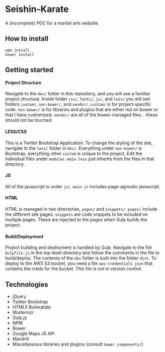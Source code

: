 Seishin-Karate
=========================

A (incomplete) POC for a martial arts website.

## How to install

    npm install
    bower install

## Getting started
#### Project Structure
Navigate to the `dev/` folder in this repository, and you will see a familiar project structure. Inside folder `css/`, `fonts/`, `js/`, and `less/` you will see folders `custom/`, `non-bower/`, and `vendor/`. `custom/` is for project-specific code. `non-bower/` is for libraries and plugins that are either not on bower or that I have customized. `vendor/` are all of the bower-managed files... these should not be touched.

#### LESS/CSS
This is a Twitter Bootstrap Application. To change the styling of the site, navigate to the `less/` folder in `dev/`. Everything under `non-bower/` is Bootstrap, everything other `custom` is unique to the project. Edit the individual files under `modules`. `main.less` just inherits from the files in that directory.

#### JS
All of the javascript is under `js/`. `main.js` includes page-agnostic javascript.

#### HTML
HTML is managed in two directories, `pages/` and `snippets/`. `pages/` include the different site pages. `snippets` are code snippets to be included on multiple pages. These are injected to the pages when Gulp builds the project.

#### Build/Deployment
Project building and deployment is handled by Gulp. Navigate to the file `Gulpfile.js` in the top-level directory and follow the comments in the file to build/deploy. The contents of the `dev` folder is built into the folder `dist`. To deploy to the AWS S3 bucket, you need a file `aws-credentials.json` that contains the creds for the bucket. This file is not in version control.

## Technologies
* jQuery
* Twitter Bootstrap
* HTML5 Boilerplate
* Modernizr
* Gulp.js
* NPM
* Bower
* Google Maps JS API
* Mandrill
* Miscellaneous libraries and plugins (consult `bower_components/`)

